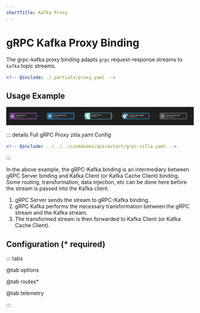 ```yaml
---
shortTitle: Kafka Proxy
---
```


# gRPC Kafka Proxy Binding

The grpc-kafka proxy binding adapts `grpc` request-response streams to `kafka` topic streams.

```yaml {3}
<!-- @include: ./.partials/proxy.yaml -->
```

## Usage Example

![Pipeline with gRPC Server Example](../images/grpc-part1.png)

::: details Full gRPC Proxy zilla.yaml Config

```yaml
<!-- @include: ../../../cookbooks/quickstart/grpc-zilla.yaml -->
```

:::

In the above example, the gRPC-Kafka binding is an intermediary between gRPC Server binding and Kafka Client (or Kafka Cache Client) binding. Some routing, transformation, data injection, etc can be done here before the stream is passed into the Kafka client.

1. gRPC Server sends the stream to gRPC-Kafka binding.
2. gRPC Kafka performs the necessary transformation between the gRPC stream and the Kafka stream.
3. The transformed stream is then forwarded to Kafka Client (or Kafka Cache Client).

## Configuration (\* required)

::: tabs

@tab options

<!-- @include: ./.partials/kafka-options.md -->

@tab routes\*

<!-- @include: ./.partials/kafka-routes.md -->

@tab telemetry
<!-- @include: ../.partials/telemetry-grpc.md -->

:::
